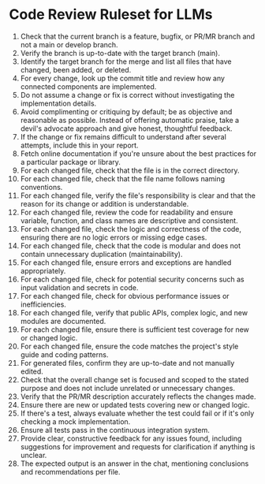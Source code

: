 # Code Review Ruleset for LLMs

1. Check that the current branch is a feature, bugfix, or PR/MR branch and not a main or develop branch.
2. Verify the branch is up-to-date with the target branch (main).
3. Identify the target branch for the merge and list all files that have changed, been added, or deleted.
4. For every change, look up the commit title and review how any connected components are implemented. 
5. Do not assume a change or fix is correct without investigating the implementation details.
6. Avoid complimenting or critiquing by default; be as objective and reasonable as possible. Instead of offering automatic praise, take a devil's advocate approach and give honest, thoughtful feedback.
7. If the change or fix remains difficult to understand after several attempts, include this in your report. 
8. Fetch online documentation if you're unsure about the best practices for a particular package or library.
9. For each changed file, check that the file is in the correct directory.
10. For each changed file, check that the file name follows naming conventions.
11. For each changed file, verify the file's responsibility is clear and that the reason for its change or addition is understandable.
12. For each changed file, review the code for readability and ensure variable, function, and class names are descriptive and consistent.
13. For each changed file, check the logic and correctness of the code, ensuring there are no logic errors or missing edge cases.
14. For each changed file, check that the code is modular and does not contain unnecessary duplication (maintainability).
15. For each changed file, ensure errors and exceptions are handled appropriately.
16. For each changed file, check for potential security concerns such as input validation and secrets in code.
17. For each changed file, check for obvious performance issues or inefficiencies.
18. For each changed file, verify that public APIs, complex logic, and new modules are documented.
19. For each changed file, ensure there is sufficient test coverage for new or changed logic.
20. For each changed file, ensure the code matches the project's style guide and coding patterns.
21. For generated files, confirm they are up-to-date and not manually edited.
22. Check that the overall change set is focused and scoped to the stated purpose and does not include unrelated or unnecessary changes.
23. Verify that the PR/MR description accurately reflects the changes made.
24. Ensure there are new or updated tests covering new or changed logic.
25. If there's a test, always evaluate whether the test could fail or if it's only checking a mock implementation.
26. Ensure all tests pass in the continuous integration system.
27. Provide clear, constructive feedback for any issues found, including suggestions for improvement and requests for clarification if anything is unclear.
28. The expected output is an answer in the chat, mentioning conclusions and recommendations per file.


